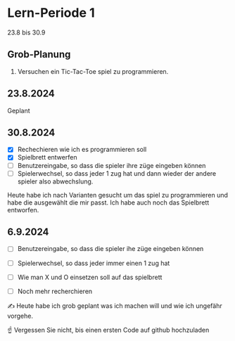 # Lern-Periode 1

23.8 bis 30.9

## Grob-Planung

1.  Versuchen ein Tic-Tac-Toe spiel zu programmieren. 


## 23.8.2024

Geplant 

## 30.8.2024

- [x] Rechechieren wie ich es programmieren soll
- [x] Spielbrett entwerfen
- [ ] Benutzereingabe, so dass die spieler ihre züge eingeben können
- [ ] Spielerwechsel, so dass jeder 1 zug hat und dann wieder der andere spieler also abwechslung.

 Heute habe ich nach Varianten gesucht um das spiel zu programmieren und habe die ausgewählt die mir passt. Ich        habe auch noch das Spielbrett entworfen.

## 6.9.2024
- [ ] Benutzereingabe, so dass die spieler ihe züge eingeben können
- [ ] Spielerwechsel, so dass jeder immer einen 1 zug hat
- [ ]  Wie man X und O einsetzen soll auf das spielbrett
- [ ]  Noch mehr recherchieren 


✍️ Heute habe ich grob geplant was ich machen will und wie ich ungefähr vorgehe. 

☝️ Vergessen Sie nicht, bis einen ersten Code auf github hochzuladen
